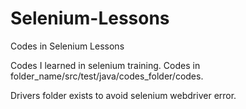 # Selenium-Lessons
Codes in Selenium Lessons

Codes I learned in selenium training. Codes in folder_name/src/test/java/codes_folder/codes.

Drivers folder exists to avoid selenium webdriver error.
